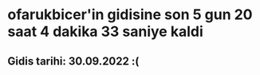 # ofarukbicer'in gidisine son 5 gun 20 saat 4 dakika 33 saniye kaldi

## Gidis tarihi: 30.09.2022 :(